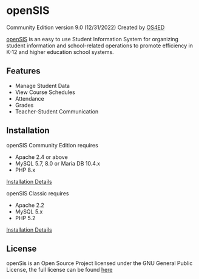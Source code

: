 # openSIS
Community Edition version 9.0 (12/31/2022)
Created by [OS4ED](https://www.os4ed.com/)

[openSIS](https://www.opensis.com/) is an easy to use Student Information System for organizing student information and school-related operations to promote efficiency in K-12 and higher education school systems.

## Features

- Manage Student Data
- View Course Schedules
- Attendance
- Grades
- Teacher-Student Communication

## Installation

openSIS Community Edition requires
- Apache 2.4 or above
- MySQL 5.7, 8.0 or Maria DB 10.4.x
- PHP 8.x

[Installation Details](https://github.com/OS4ED/openSIS-Classic/blob/master/docs/openSIS-CE%20Installation%20Guide.pdf)

openSIS Classic requires
- Apache 2.2
- MySQL 5.x
- PHP 5.2

[Installation Details](https://github.com/OS4ED/openSIS-Classic/blob/master/docs/opensis%20Installation%20Guide.pdf)

## License

openSis is an Open Source Project licensed under the GNU General Public License, the full license can be found [here](https://github.com/OS4ED/openSIS-Classic/blob/master/docs/License.txt)
